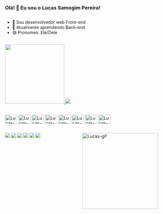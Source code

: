 ### Olá! 👋 Eu sou o Lucas Samogim Pereira!

##

- 🔭 Sou desenvolvedor web Front-end
- 🌱 Atualmente aprendendo Back-end
- 😄 Pronomes: Ele/Dele
<br>
<div>
  <a href="https://www.linkedin.com/in/lucassamogimpereira/">
  <img height="195em" src="https://github-readme-stats.vercel.app/api/top-langs/?username=lucasSamogim&layout=compact&size_weight=0.5&count_weight=0.5&langs_count=10&theme=tokyonight">
  <picture>
  <source
    srcset="https://github-readme-stats.vercel.app/api?username=lucasSamogim&show_icons=true&include_all_commits=true&theme=tokyonight"
    media="(prefers-color-scheme: dark)"
  />
  <source
    srcset="https://github-readme-stats.vercel.app/api?username=lucasSamogim&include_all_commits=true&show_icons=true"
    media="(prefers-color-scheme: light), (prefers-color-scheme: no-preference)"
  />
  <img src="https://github-readme-stats.vercel.app/api?username=anuraghazra&show_icons=true" />
  </picture>
</div>

<br>

<div style="display: inline-block"><br>
  <img align="center" height="30" width="40" alt="Lucas-html" src="https://cdn.jsdelivr.net/gh/devicons/devicon/icons/html5/html5-original.svg">
  <img align="center" height="30" width="40" alt="Lucas-css" src="https://cdn.jsdelivr.net/gh/devicons/devicon/icons/css3/css3-original.svg">
  <img align="center" height="30" width="40" alt="Lucas-js" src="https://cdn.jsdelivr.net/gh/devicons/devicon/icons/javascript/javascript-original.svg">
  <img align="center" height="30" width="40" alt="Lucas-ts" src="https://cdn.jsdelivr.net/gh/devicons/devicon/icons/typescript/typescript-original.svg">
  <img align="center" height="30" width="40" alt="Lucas-react" src="https://cdn.jsdelivr.net/gh/devicons/devicon/icons/react/react-original.svg">
  <img align="center" height="30" width="40" alt="Lucas-node" src="https://cdn.jsdelivr.net/gh/devicons/devicon/icons/nodejs/nodejs-original.svg">
  <img align="center" height="30" width="40" alt="Lucas-bootstrap" src="https://cdn.jsdelivr.net/gh/devicons/devicon/icons/bootstrap/bootstrap-original.svg">
  <img align="center" height="30" width="40" alt="Lucas-git" src="https://cdn.jsdelivr.net/gh/devicons/devicon/icons/git/git-original.svg">
</div>
  
  <br>
  
<div>
  <img align="right" width="250" alt="Lucas-gif" src="https://media.giphy.com/media/3ornk57KwDXf81rjWM/giphy.gif">
</div>
  
  ##
  
  <div>
    <a href="https://www.linkedin.com/in/lucassamogimpereira/" target="_blank"><img src="https://img.shields.io/badge/LinkedIn-0077B5?style=for-the-badge&logo=linkedin&logoColor=white" target="_blank"></a>
    <a href="https://github.com/lucasSamogim" target="_blank"><img src="https://img.shields.io/badge/GitHub-100000?style=for-the-badge&logo=github&logoColor=white" target="_blank"></a>
    <a href="https://www.facebook.com/lsamogim" target="_blank"><img src="https://img.shields.io/badge/Facebook-1877F2?style=for-the-badge&logo=facebook&logoColor=white" target="_blank"></a>
    <a href="https://www.instagram.com/lsamogim/" target="_blank"><img src="https://img.shields.io/badge/Instagram-E4405F?style=for-the-badge&logo=instagram&logoColor=white" target="_blank"></a>
    <a href="mailto:lsamogim.dev@gmail.com" target="_blank"><img src="https://img.shields.io/badge/Gmail-D14836?style=for-the-badge&logo=gmail&logoColor=white" target="_blank"></a>
    <a href="https://wa.me/+5514998667114" target="_blank"><img src="https://img.shields.io/badge/WhatsApp-25D366?style=for-the-badge&logo=whatsapp&logoColor=white" target="_blank"></a>
  </div>
  
  ##
  

